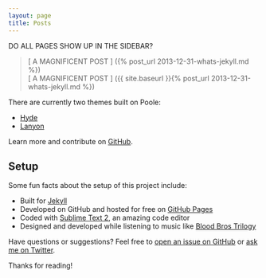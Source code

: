 ```yaml
---  
layout: page  
title: Posts  
---  
```


<p class="message">  
    DO ALL PAGES SHOW UP IN THE SIDEBAR?  
</p>  

> [ A MAGNIFICENT POST ] ({% post_url 2013-12-31-whats-jekyll.md %})  
[ A MAGNIFICENT POST ] ({{ site.baseurl }}{% post_url 2013-12-31-whats-jekyll.md %})  

There are currently two themes built on Poole:  

* [Hyde](http://hyde.getpoole.com)  
* [Lanyon](http://lanyon.getpoole.com)  

Learn more and contribute on [GitHub](https://github.com/poole).  

## Setup  

Some fun facts about the setup of this project include:  

* Built for [Jekyll](http://jekyllrb.com)  
* Developed on GitHub and hosted for free on [GitHub Pages](https://pages.github.com)  
* Coded with [Sublime Text 2](http://sublimetext.com), an amazing code editor  
* Designed and developed while listening to music like [Blood Bros Trilogy](https://soundcloud.com/maddecent/sets/blood-bros-series)  

Have questions or suggestions? Feel free to [open an issue on GitHub](https://github.com/poole/issues/new) or [ask me on Twitter](https://twitter.com/mdo).  

Thanks for reading!  
